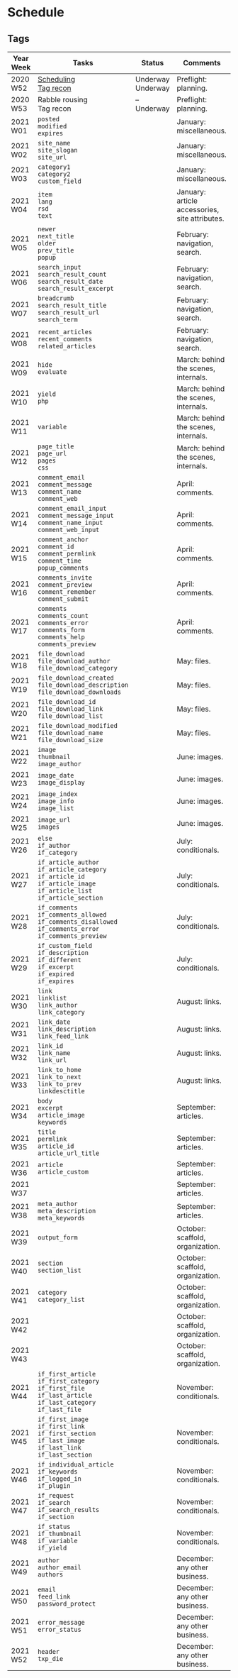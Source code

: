 # Schedule

## Tags

| Year Week | Tasks | Status | Comments |
|-----------|---------|-----------|----------|
| 2020 W52 | [Scheduling](https://forum.textpattern.com/viewtopic.php?pid=327758)</br>[Tag recon](https://forum.textpattern.com/viewtopic.php?id=51301) | Underway<br/>Underway | Preflight: planning. |
| 2020 W53 | Rabble rousing</br>Tag recon | –<br>Underway | Preflight: planning. |
| 2021 W01 | `posted`<br/>`modified`<br/>`expires` | | January: miscellaneous. |
| 2021 W02 | `site_name`<br/>`site_slogan`<br/>`site_url` | | January: miscellaneous. |
| 2021 W03 | `category1`<br/>`category2`<br/>`custom_field` | | January: miscellaneous. |
| 2021 W04 | `item`<br/>`lang`<br/>`rsd`<br/>`text` | | January: article accessories, site attributes. |
| 2021 W05 | `newer`<br/>`next_title`<br/>`older`<br/>`prev_title`<br/>`popup` | | February: navigation, search. |
| 2021 W06 | `search_input`<br/>`search_result_count`<br/>`search_result_date`<br/>`search_result_excerpt` | | February: navigation, search. |
| 2021 W07 | `breadcrumb`<br/>`search_result_title`<br/>`search_result_url`<br/>`search_term` | | February: navigation, search. |
| 2021 W08 | `recent_articles`<br/>`recent_comments`<br/>`related_articles` | | February: navigation, search. |
| 2021 W09 | `hide`<br/>`evaluate` | | March: behind the scenes, internals. |
| 2021 W10 | `yield`<br/>`php` | | March: behind the scenes, internals. |
| 2021 W11 | `variable` | | March: behind the scenes, internals. |
| 2021 W12 | `page_title`<br/>`page_url`<br/>`pages`<br/>`css` | | March: behind the scenes, internals. |
| 2021 W13 | `comment_email`<br/>`comment_message`<br/>`comment_name`<br/>`comment_web` | | April: comments. |
| 2021 W14 | `comment_email_input`<br/>`comment_message_input`<br/>`comment_name_input`<br/>`comment_web_input` | | April: comments. |
| 2021 W15 | `comment_anchor`<br/>`comment_id`<br/>`comment_permlink`<br/>`comment_time`<br/>`popup_comments` | | April: comments. |
| 2021 W16 | `comments_invite`<br/>`comment_preview`<br/>`comment_remember`<br/>`comment_submit` | | April: comments. |
| 2021 W17 | `comments`<br/>`comments_count`<br/>`comments_error`<br/>`comments_form`<br/>`comments_help`<br/>`comments_preview` | | April: comments. |
| 2021 W18 | `file_download`<br/>`file_download_author`<br/>`file_download_category` | | May: files. |
| 2021 W19 | `file_download_created`<br/>`file_download_description`<br/>`file_download_downloads` | | May: files. |
| 2021 W20 | `file_download_id`<br/>`file_download_link`<br/>`file_download_list` | | May: files. |
| 2021 W21 | `file_download_modified`<br/>`file_download_name`<br/>`file_download_size` | | May: files. |
| 2021 W22 | `image`<br/>`thumbnail`<br/>`image_author` | | June: images. |
| 2021 W23 | `image_date`<br/>`image_display` | | June: images. |
| 2021 W24 | `image_index`<br/>`image_info`<br/>`image_list` | | June: images. |
| 2021 W25 | `image_url`<br/>`images` | | June: images. |
| 2021 W26 | `else`<br/>`if_author`<br/>`if_category` | | July: conditionals. |
| 2021 W27 | `if_article_author`<br/>`if_article_category`<br/>`if_article_id`<br/>`if_article_image`<br/>`if_article_list`<br/>`if_article_section` | | July: conditionals. |
| 2021 W28 | `if_comments`<br/>`if_comments_allowed`<br/>`if_comments_disallowed`<br/>`if_comments_error`<br/>`if_comments_preview` | | July: conditionals. |
| 2021 W29 | `if_custom_field`<br/>`if_description`<br/>`if_different`<br/>`if_excerpt`<br/>`if_expired`<br/>`if_expires` | | July: conditionals. |
| 2021 W30 | `link`<br/>`linklist`<br/>`link_author`<br/>`link_category` | | August: links. |
| 2021 W31 | `link_date`<br/>`link_description`<br/>`link_feed_link` | | August: links. |
| 2021 W32 | `link_id`<br/>`link_name`<br/>`link_url` | | August: links. |
| 2021 W33 | `link_to_home`<br/>`link_to_next`<br/>`link_to_prev`<br/>`linkdesctitle` | | August: links. |
| 2021 W34 | `body`<br/>`excerpt`<br/>`article_image`<br/>`keywords` | | September: articles. |
| 2021 W35 | `title`<br/>`permlink`<br/>`article_id`<br/>`article_url_title` | | September: articles. |
| 2021 W36 | `article`<br/>`article_custom` | | September: articles. |
| 2021 W37 | | | September: articles. |
| 2021 W38 | `meta_author`<br/>`meta_description`<br/>`meta_keywords`| | September: articles. |
| 2021 W39 | `output_form` | | October: scaffold, organization. |
| 2021 W40 | `section`<br/>`section_list` | | October: scaffold, organization. |
| 2021 W41 | `category`<br/>`category_list` | | October: scaffold, organization. |
| 2021 W42 | | | October: scaffold, organization. |
| 2021 W43 | | | October: scaffold, organization. |
| 2021 W44 | `if_first_article`<br/>`if_first_category`<br/>`if_first_file`<br/>`if_last_article`<br/>`if_last_category`<br/>`if_last_file` | | November: conditionals. |
| 2021 W45 | `if_first_image`<br/>`if_first_link`<br/>`if_first_section`<br/>`if_last_image`<br/>`if_last_link`<br/>`if_last_section` | | November: conditionals. |
| 2021 W46 | `if_individual_article`<br/>`if_keywords`<br/>`if_logged_in`<br/>`if_plugin` | | November: conditionals. |
| 2021 W47 | `if_request`<br/>`if_search`<br/>`if_search_results`<br/>`if_section` | | November: conditionals. |
| 2021 W48 | `if_status`<br/>`if_thumbnail`<br/>`if_variable`<br/>`if_yield` | | November: conditionals. |
| 2021 W49 | `author`<br/>`author_email`<br/>`authors` | | December: any other business. |
| 2021 W50 | `email`<br/>`feed_link`<br/>`password_protect`| | December: any other business. |
| 2021 W51 | `error_message`<br/>`error_status` | | December: any other business. |
| 2021 W52 | `header`<br/>`txp_die` | | December: any other business. |

